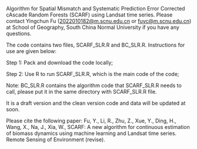 Algorithm for Spatial Mismatch and Systematic Prediction Error Corrected cAscade Random Forests (SCARF) using Landsat time series. Please contact Yingchun Fu (2022010182@m.scnu.edu.cn or fuyc@m.scnu.edu.cn) at School of Geography, South China Normal University if you have any questions.

The code contains two files, SCARF_SLR.R and BC_SLR.R. Instructions for use are given below:

Step 1: Pack and download the code locally;

Step 2: Use R to run SCARF_SLR.R, which is the main code of the code;

Note: BC_SLR.R contains the algorithm code that SCARF_SLR.R needs to call, please put it in the same directory with SCARF_SLR.R file. 

It is a draft version and the clean version code and data will be updated at soon.

Please cite the following paper: Fu, Y., Li, R., Zhu, Z., Xue, Y., Ding, H., Wang, X., Na, J., Xia, W., SCARF: A new algorithm for continuous estimation of biomass dynamics using machine learning and Landsat time series. Remote Sensing of Environment (revise).
